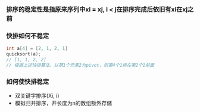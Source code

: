 ### 排序的稳定性是指原来序列中xi = xj, i < j在排序完成后依旧有xi在xj之前
### 快排如何不稳定
```c++
int a[4] = [2, 1, 2, 1]
quicksort(a);
// [1, 1, 2, 2]
// 根据上述快排算法，以第1个元素2为pivot，则第4个1排在第2个1前面
```
### 如何使快排稳定
+ 双关键字排序(Xi, i)
+ 模拟归并排序，开长度为n的数组额外存储
